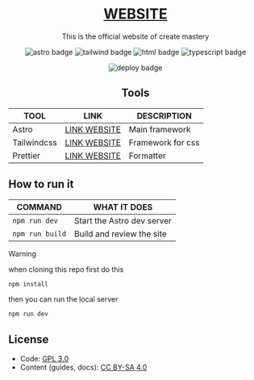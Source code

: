 <div align=center>

# [WEBSITE](https://createmastery.org)

This is the official website of create mastery

![astro badge](https://img.shields.io/badge/Astro-0C1222?style=for-the-badge&logo=astro&logoColor=FDFDFE)
![tailwind badge](https://img.shields.io/badge/Tailwind_CSS-38B2AC?style=for-the-badge&logo=tailwind-css&logoColor=white)
![html badge](https://img.shields.io/badge/HTML5-E34F26?style=for-the-badge&logo=html5&logoColor=white)
![typescript badge](https://img.shields.io/badge/TypeScript-007ACC?style=for-the-badge&logo=typescript&logoColor=white)

![deploy badge](https://img.shields.io/github/actions/workflow/status/Create-Mastery/website/ci-cd.yml?branch=main&style=for-the-badge&logo=github&logoColor=white)

## Tools

| TOOL | LINK | DESCRIPTION |
|-|-|-|
| Astro | [LINK WEBSITE](https://astro.build) | Main framework |
| Tailwindcss | [LINK WEBSITE](https://tailwindcss.com) | Framework for css |
| Prettier | [LINK WEBSITE](https://prettier.io/) | Formatter |

</div>

## How to run it

| COMMAND         | WHAT IT DOES               |
| --------------- | -------------------------- |
| `npm run dev`   | Start the Astro dev server |
| `npm run build` | Build and review the site  |

> [!WARNING]
> when cloning this repo first do this
> ```bash
> npm install
> ```
> then you can run the local server
> ```bash
> npm run dev
> ```

## License

- Code: [GPL 3.0](./LICENSE)  
- Content (guides, docs): [CC BY-SA 4.0](https://creativecommons.org/licenses/by-sa/4.0/)
